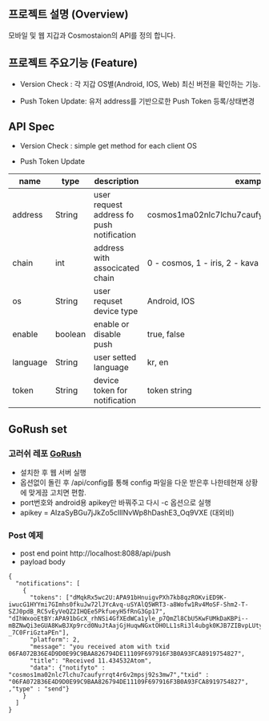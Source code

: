## 프로젝트 설명 (Overview)

모바일 및 웹 지갑과 Cosmostaion의 API를 정의 합니다.


## 프로젝트 주요기능 (Feature)

* Version Check : 각 지갑 OS별(Android, IOS, Web) 최신 버전을 확인하는 기능.

* Push Token Update: 유저 address를 기반으로한 Push Token 등록/상태변경


## API Spec

* Version Check : simple get method for each client OS


* Push Token Update

| name         | type         | description                                                | example        |
| ------------ | ------------ | ---------------------------------------------------------- | -------------- |
| address      | String       | user request address fo push notification                  | cosmos1ma02nlc7lchu7caufyrrqt4r6v2mpsj92s3mw7 |
| chain        | int          | address with associcated chain                             | 0 - cosmos,  1 - iris, 2 - kava |
| os           | String       | user requset device type                                   | Android, IOS  |
| enable       | boolean      | enable or disable push                                     | true, false |
| language     | String       | user setted language                                       | kr, en  |
| token        | String       | device token for notification                              | token string |


## GoRush set

###  고러쉬 레포 [GoRush](https://github.com/appleboy/gorush)

- 설치한 후 웹 서버 실행
- 옵션없이 돌린 후 /api/config를 통해 config 파일을 다운 받은후 나한테현재 상황에 맞게끔 고치면 편함.
- port번호와 android용 apikey만 바꿔주고 다시 -c 옵션으로 실행
- apikey = AIzaSyBGu7jJkZo5cIlINvWp8hDashE3_Oq9VXE  (대외비)

### Post 예제

 - post end point  http://localhost:8088/api/push 
 - payload body
```
{
  "notifications": [
    {
      "tokens": ["dMqkRx5wc2U:APA91bHnuigvPXh7kb8qzROKviED9K-iwucG1HYYmi7GImhs0fkuJw72lJYcAvq-uSYAlQ5WRT3-a8Wofw1Rv4MoSF-Shm2-T-SZJ0pdB_RC5vEyVeQZ2IHQEe5PkfueyH5fRnG3Gp17", "dIhWxooEtBY:APA91bGcX_rhNSi4GfXEdWCa1yle_p7QmZl8CbU5KwFUMkDaKBPi--mBZNwQi3eGUA8KwBJXp9rcd0NuJtAajGjHuqwNGxtOH0LL1sRi3l4ubgk0KJB7ZIBvpLUty-_7C0FriGztaPEn"],
      "platform": 2,
      "message": "you received atom with txid 06FA072B36E4D9D0E99C9BAA826794DE11109F697916F3B0A93FCA8919754827",
      "title": "Received 11.434532Atom",
      "data": {"notifyto" : "cosmos1ma02nlc7lchu7caufyrrqt4r6v2mpsj92s3mw7","txid" : "06FA072B36E4D9D0E99C9BAA826794DE11109F697916F3B0A93FCA8919754827", ,"type" : "send"}
    }
  ]
}
```
